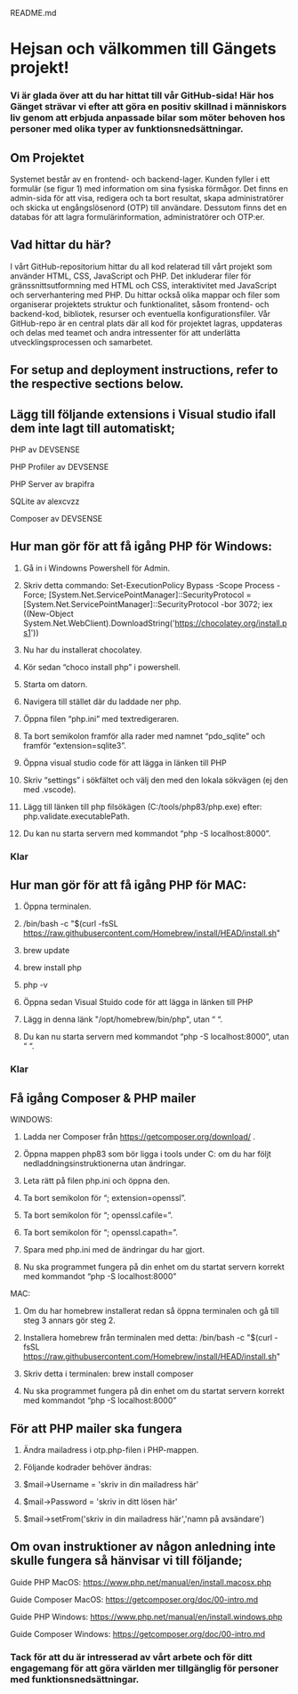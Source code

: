 README.md 

 

# Hejsan och välkommen till Gängets projekt!  

 

### Vi är glada över att du har hittat till vår GitHub-sida! Här hos Gänget strävar vi efter att göra en positiv skillnad i människors liv genom att erbjuda anpassade bilar som möter behoven hos personer med olika typer av funktionsnedsättningar. 

 

## Om Projektet 

Systemet består av en frontend- och backend-lager. Kunden fyller i ett formulär (se figur 1) med information om sina fysiska förmågor. Det finns en admin-sida för att visa, redigera och ta bort resultat, skapa administratörer och skicka ut engångslösenord (OTP) till användare. Dessutom finns det en databas för att lagra formulärinformation, administratörer och OTP:er. 

 

## Vad hittar du här? 

I vårt GitHub-repositorium hittar du all kod relaterad till vårt projekt som använder HTML, CSS, JavaScript och PHP. Det inkluderar filer för gränssnittsutformning med HTML och CSS, interaktivitet med JavaScript och serverhantering med PHP. Du hittar också olika mappar och filer som organiserar projektets struktur och funktionalitet, såsom frontend- och backend-kod, bibliotek, resurser och eventuella konfigurationsfiler. Vår GitHub-repo är en central plats där all kod för projektet lagras, uppdateras och delas med teamet och andra intressenter för att underlätta utvecklingsprocessen och samarbetet. 

 

 

## For setup and deployment instructions, refer to the respective sections below. 

## Lägg till följande extensions i Visual studio ifall dem inte lagt till automatiskt; 
PHP av DEVSENSE   

PHP Profiler av DEVSENSE  
 
PHP Server av brapifra  
 
SQLite av alexcvzz 
 
Composer av DEVSENSE  

## Hur man gör för att få igång PHP för Windows: 

1. Gå in i Windowns Powershell för Admin. 

2. Skriv detta commando: 
Set-ExecutionPolicy Bypass -Scope Process -Force; [System.Net.ServicePointManager]::SecurityProtocol = [System.Net.ServicePointManager]::SecurityProtocol -bor 3072; iex ((New-Object System.Net.WebClient).DownloadString('https://chocolatey.org/install.ps1'))

3. Nu har du installerat chocolatey. 

4. Kör sedan “choco install php” i powershell. 

5. Starta om datorn. 

6. Navigera till stället där du laddade ner php. 

7. Öppna filen “php.ini” med textredigeraren. 

8. Ta bort semikolon framför alla rader med namnet “pdo_sqlite” och framför “extension=sqlite3”. 

9. Öppna visual studio code för att lägga in länken till PHP 

10. Skriv “settings” i sökfältet och välj den med den lokala sökvägen (ej den med .vscode). 

11. Lägg till länken till php filsökägen (C:/tools/php83/php.exe) efter: php.validate.executablePath. 

12. Du kan nu starta servern med kommandot “php -S localhost:8000”. 

### Klar 

 

 

## Hur man gör för att få igång PHP för MAC: 

1. Öppna terminalen. 

2. /bin/bash -c "$(curl -fsSL https://raw.githubusercontent.com/Homebrew/install/HEAD/install.sh" 

3. brew update 

4. brew install php 

5. php -v 

6. Öppna sedan Visual Stuido code för att lägga in länken till PHP 

7. Lägg in denna länk "/opt/homebrew/bin/php", utan “ “. 

8. Du kan nu starta servern med kommandot “php -S localhost:8000”, utan “ “. 

### Klar 

 

 

## Få igång Composer & PHP mailer 

WINDOWS: 

1. Ladda ner Composer från https://getcomposer.org/download/ . 

2. Öppna mappen php83 som bör ligga i tools under C: om du har följt nedladdningsinstruktionerna utan ändringar. 

3. Leta rätt på filen php.ini och öppna den. 

4. Ta bort semikolon för “; extension=openssl”. 

5. Ta bort semikolon för “; openssl.cafile=”. 

6. Ta bort semikolon för “; openssl.capath=”. 

7. Spara med php.ini med de ändringar du har gjort. 

8. Nu ska programmet fungera på din enhet om du startat servern korrekt med kommandot “php -S localhost:8000” 

 

 

 

MAC: 

1. Om du har homebrew installerat redan så öppna terminalen och gå till steg 3 annars gör steg 2. 

2. Installera homebrew från terminalen med detta: /bin/bash -c "$(curl -fsSL https://raw.githubusercontent.com/Homebrew/install/HEAD/install.sh"

3. Skriv detta i terminalen: brew install composer 

4. Nu ska programmet fungera på din enhet om du startat servern korrekt med kommandot “php -S localhost:8000” 

 

 
## För att PHP mailer ska fungera 

1. Ändra mailadress i otp.php-filen i PHP-mappen. 

2. Följande kodrader behöver ändras: 

3. $mail->Username = 'skriv in din mailadress här'  

4. $mail->Password = 'skriv in ditt lösen här' 

5. $mail->setFrom('skriv in din mailadress här','namn på avsändare') 

 

## Om ovan instruktioner av någon anledning inte skulle fungera så hänvisar vi till följande; 

Guide PHP MacOS: https://www.php.net/manual/en/install.macosx.php 

Guide Composer MacOS: https://getcomposer.org/doc/00-intro.md 

Guide PHP Windows: https://www.php.net/manual/en/install.windows.php 

Guide Composer Windows: https://getcomposer.org/doc/00-intro.md 

 

 

### Tack för att du är intresserad av vårt arbete och för ditt engagemang för att göra världen mer tillgänglig för personer med funktionsnedsättningar. 

 
